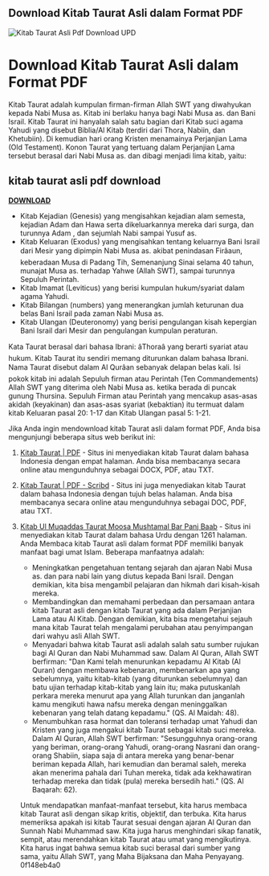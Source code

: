 ## Download Kitab Taurat Asli dalam Format PDF

 
![Kitab Taurat Asli Pdf Download UPD](https://i1.sndcdn.com/avatars-z3Up0PLzpULGaLXR-dr4juw-t500x500.jpg)

 
# Download Kitab Taurat Asli dalam Format PDF
 
Kitab Taurat adalah kumpulan firman-firman Allah SWT yang diwahyukan kepada Nabi Musa as. Kitab ini berlaku hanya bagi Nabi Musa as. dan Bani Israil. Kitab Taurat ini hanyalah salah satu bagian dari Kitab suci agama Yahudi yang disebut Biblia/Al Kitab (terdiri dari Thora, Nabiin, dan Khetubiin). Di kemudian hari orang Kristen menamainya Perjanjian Lama (Old Testament). Konon Taurat yang tertuang dalam Perjanjian Lama tersebut berasal dari Nabi Musa as. dan dibagi menjadi lima kitab, yaitu:
 
## kitab taurat asli pdf download


[**DOWNLOAD**](https://www.google.com/url?q=https%3A%2F%2Furluso.com%2F2tLu3L&sa=D&sntz=1&usg=AOvVaw37NwWhM88eLy25aSTv_LGN)

 
- Kitab Kejadian (Genesis) yang mengisahkan kejadian alam semesta, kejadian Adam dan Hawa serta dikeluarkannya mereka dari surga, dan turunnya Adam , dan sejumlah Nabi sampai Yusuf as.
- Kitab Keluaran (Exodus) yang mengisahkan tentang keluarnya Bani Israil dari Mesir yang dipimpin Nabi Musa as. akibat penindasan Firâaun, keberadaan Musa di Padang Tih, Semenanjung Sinai selama 40 tahun, munajat Musa as. terhadap Yahwe (Allah SWT), sampai turunnya Sepuluh Perintah.
- Kitab Imamat (Leviticus) yang berisi kumpulan hukum/syariat dalam agama Yahudi.
- Kitab Bilangan (numbers) yang menerangkan jumlah keturunan dua belas Bani Israil pada zaman Nabi Musa as.
- Kitab Ulangan (Deuteronomy) yang berisi pengulangan kisah kepergian Bani Israil dari Mesir dan pengulangan kumpulan peraturan.

Kata Taurat berasal dari bahasa Ibrani: âThoraâ yang berarti syariat atau hukum. Kitab Taurat itu sendiri memang diturunkan dalam bahasa Ibrani. Nama Taurat disebut dalam Al Qurâan sebanyak delapan belas kali. Isi pokok kitab ini adalah Sepuluh firman atau Perintah (Ten Commandements) Allah SWT yang diterima oleh Nabi Musa as. ketika berada di puncak gunung Thursina. Sepuluh Firman atau Perintah yang mencakup asas-asas akidah (keyakinan) dan asas-asas syariat (kebaktian) itu termuat dalam kitab Keluaran pasal 20: 1-17 dan Kitab Ulangan pasal 5: 1-21.
 
Jika Anda ingin mendownload kitab Taurat asli dalam format PDF, Anda bisa mengunjungi beberapa situs web berikut ini:

1. [Kitab Taurat | PDF](https://id.scribd.com/document/393480500/Kitab-Taurat) - Situs ini menyediakan kitab Taurat dalam bahasa Indonesia dengan empat halaman. Anda bisa membacanya secara online atau mengunduhnya sebagai DOCX, PDF, atau TXT.
2. [Kitab Taurat | PDF - Scribd](https://www.scribd.com/doc/57192690/Kitab-Taurat) - Situs ini juga menyediakan kitab Taurat dalam bahasa Indonesia dengan tujuh belas halaman. Anda bisa membacanya secara online atau mengunduhnya sebagai DOC, PDF, atau TXT.
3. [Kitab Ul Muqaddas Taurat Moosa Mushtamal Bar Panj Baab](https://archive.org/details/in.ernet.dli.2015.438893) - Situs ini menyediakan kitab Taurat dalam bahasa Urdu dengan 1261 halaman. Anda
    Membaca kitab Taurat asli dalam format PDF memiliki banyak manfaat bagi umat Islam. Beberapa manfaatnya adalah:

    - Meningkatkan pengetahuan tentang sejarah dan ajaran Nabi Musa as. dan para nabi lain yang diutus kepada Bani Israil. Dengan demikian, kita bisa mengambil pelajaran dan hikmah dari kisah-kisah mereka.
    - Membandingkan dan memahami perbedaan dan persamaan antara kitab Taurat asli dengan kitab Taurat yang ada dalam Perjanjian Lama atau Al Kitab. Dengan demikian, kita bisa mengetahui sejauh mana kitab Taurat telah mengalami perubahan atau penyimpangan dari wahyu asli Allah SWT.
    - Menyadari bahwa kitab Taurat asli adalah salah satu sumber rujukan bagi Al Quran dan Nabi Muhammad saw. Dalam Al Quran, Allah SWT berfirman: "Dan Kami telah menurunkan kepadamu Al Kitab (Al Quran) dengan membawa kebenaran, membenarkan apa yang sebelumnya, yaitu kitab-kitab (yang diturunkan sebelumnya) dan batu ujian terhadap kitab-kitab yang lain itu; maka putuskanlah perkara mereka menurut apa yang Allah turunkan dan janganlah kamu mengikuti hawa nafsu mereka dengan meninggalkan kebenaran yang telah datang kepadamu." (QS. Al Maidah: 48).
    - Menumbuhkan rasa hormat dan toleransi terhadap umat Yahudi dan Kristen yang juga mengakui kitab Taurat sebagai kitab suci mereka. Dalam Al Quran, Allah SWT berfirman: "Sesungguhnya orang-orang yang beriman, orang-orang Yahudi, orang-orang Nasrani dan orang-orang Shabiin, siapa saja di antara mereka yang benar-benar beriman kepada Allah, hari kemudian dan beramal saleh, mereka akan menerima pahala dari Tuhan mereka, tidak ada kekhawatiran terhadap mereka dan tidak (pula) mereka bersedih hati." (QS. Al Baqarah: 62).

    Untuk mendapatkan manfaat-manfaat tersebut, kita harus membaca kitab Taurat asli dengan sikap kritis, objektif, dan terbuka. Kita harus memeriksa apakah isi kitab Taurat sesuai dengan ajaran Al Quran dan Sunnah Nabi Muhammad saw. Kita juga harus menghindari sikap fanatik, sempit, atau merendahkan kitab Taurat atau umat yang mengikutinya. Kita harus ingat bahwa semua kitab suci berasal dari sumber yang sama, yaitu Allah SWT, yang Maha Bijaksana dan Maha Penyayang.
 0f148eb4a0
